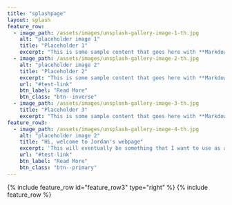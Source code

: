```yaml
---
title: "splashpage"
layout: splash
feature_row:
  - image_path: /assets/images/unsplash-gallery-image-1-th.jpg
    alt: "placeholder image 1"
    title: "Placeholder 1"
    excerpt: "This is some sample content that goes here with **Markdown** formatting."
  - image_path: /assets/images/unsplash-gallery-image-2-th.jpg
    alt: "placeholder image 2"
    title: "Placeholder 2"
    excerpt: "This is some sample content that goes here with **Markdown** formatting."
    url: "#test-link"
    btn_label: "Read More"
    btn_class: "btn--inverse"
  - image_path: /assets/images/unsplash-gallery-image-3-th.jpg
    title: "Placeholder 3"
    excerpt: "This is some sample content that goes here with **Markdown** formatting."
feature_row3:
  - image_path: /assets/images/unsplash-gallery-image-4-th.jpg
    alt: "placeholder image 2"
    title: "Hi, welcome to Jordan's webpage"
    excerpt: 'This will eventually be something that I want to use as a place to host my interests. Astrophysics/machine learning, guitar playing, minuature painting, magic and anything else I stumble into.'
    url: "#test-link"
    btn_label: "Read More"
    btn_class: "btn--primary"
---
```

{% include feature_row id="feature_row3" type="right" %}
{% include feature_row %}
